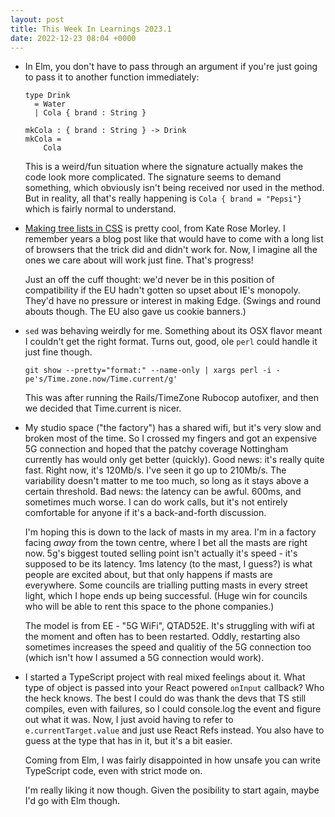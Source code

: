 ```yaml
---
layout: post
title: This Week In Learnings 2023.1
date: 2022-12-23 08:04 +0000
---
```


* In Elm, you don't have to pass through an argument if you're just going to pass it to another function immediately:
  
  ```
  type Drink
    = Water
    | Cola { brand : String }
  
  mkCola : { brand : String } -> Drink
  mkCola =
      Cola
  ```
  
  This is a weird/fun situation where the signature actually makes the code look more complicated. The signature seems to
  demand something, which obviously isn't being received nor used in the method. But in reality, all that's really happening
  is `Cola { brand = "Pepsi"}` which is fairly normal to understand.

* [Making tree lists in CSS](https://iamkate.com/code/tree-views/) is pretty cool, from Kate Rose Morley. I remember years
  a blog post like that would have to come with a long list of browsers that the trick did and didn't work for. Now, I imagine
  all the ones we care about will work just fine. That's progress!
  
  Just an off the cuff thought: we'd never be in this position of compatibility if the EU hadn't gotten so upset about IE's
  monopoly. They'd have no pressure or interest in making Edge. (Swings and round abouts though. The EU also gave us cookie
  banners.)

* `sed` was behaving weirdly for me. Something about its OSX flavor meant I couldn't get the right format. Turns out, good,
  ole `perl` could handle it just fine though.
  
  `git show --pretty="format:" --name-only | xargs perl -i -pe's/Time.zone.now/Time.current/g'`
  
  This was after running the Rails/TimeZone Rubocop autofixer, and then we decided that Time.current is nicer.
  
* My studio space ("the factory") has a shared wifi, but it's very slow and broken most of the time. So I crossed my fingers
  and got an expensive 5G connection and hoped that the patchy coverage Nottingham currently has would only get better (quickly).
  Good news: it's really quite fast. Right now, it's 120Mb/s. I've seen it go up to 210Mb/s. The variability doesn't matter to
  me too much, so long as it stays above a certain threshold. Bad news: the latency can be awful. 600ms, and sometimes much worse.
  I can do work calls, but it's not entirely comfortable for anyone if it's a back-and-forth discussion.
  
  I'm hoping this is down to the lack of masts in my area. I'm in a factory facing _away_ from the town centre, where I bet all
  the masts are right now. 5g's biggest touted selling point isn't actually it's speed - it's supposed to be its latency. 1ms
  latency (to the mast, I guess?) is what people are excited about, but that only happens if masts are everywhere. Some councils
  are trialling putting masts in every street light, which I hope ends up being successful. (Huge win for councils who will be able
  to rent this space to the phone companies.)
  
  The model is from EE - "5G WiFi", QTAD52E. It's struggling with wifi at the moment and often has to been restarted. Oddly, restarting
  also sometimes increases the speed and qualitiy of the 5G connection too (which isn't how I assumed a 5G connection would work).

* I started a TypeScript project with real mixed feelings about it. What type of object is passed into your React powered `onInput`
  callback? Who the heck knows. The best I could do was thank the devs that TS still compiles, even with failures, so I could
  console.log the event and figure out what it was. Now, I just avoid having to refer to `e.currentTarget.value` and just use
  React Refs instead. You also have to guess at the type that has in it, but it's a bit easier.

  Coming from Elm, I was fairly disappointed in how unsafe you can write TypeScript code, even with strict mode on.

  I'm really liking it now though. Given the posibility to start again, maybe I'd go with Elm though.
